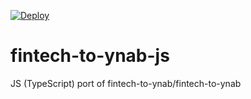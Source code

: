[![Deploy](https://www.herokucdn.com/deploy/button.svg)](https://heroku.com/deploy?template=https://github.com/adambowles/fintech-to-ynab-js)

# fintech-to-ynab-js

JS (TypeScript) port of fintech-to-ynab/fintech-to-ynab
